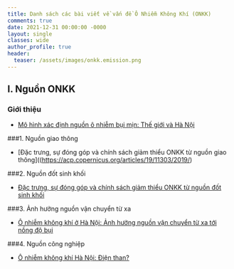 ```yaml
---
title: Danh sách các bài viết về vấn đề Ô Nhiễm Không Khí (ONKK)
comments: true
date: 2021-12-31 00:00:00 -0000
layout: single
classes: wide
author_profile: true
header:
  teaser: /assets/images/onkk.emission.png
---
```


## I. Nguồn ONKK

### Giới thiệu
- [Mô hình xác định nguồn ô nhiễm bụi mịn: Thế giới và Hà Nội](https://tuanvvu.github.io/onkk/2020-12-13-onkk-sa/)

###1. Nguồn giao thông
- [Đặc trưng, sự đóng góp và chính sách giảm thiểu ONKK từ nguồn giao thông]((https://acp.copernicus.org/articles/19/11303/2019/)

###2. Nguồn đốt sinh khối
- [Đặc trưng, sự đóng góp và chính sách giảm thiểu ONKK từ nguồn đốt sinh khối](https://tuanvvu.github.io/onkk/2021-01-30-onkk-nguon-biomass/)

###3. Ảnh hưởng nguồn vận chuyển từ xa
- [Ô nhiễm không khí ở Hà Nội: Ảnh hưởng nguồn vận chuyển từ xa tới nồng độ bụi](https://tuanvvu.github.io/onkk/2021-02-27-onkk-nguon-long-range/)

###4. Nguồn công nghiệp
- [Ô nhiễm không khí Hà Nội: Điện than?](https://tuanvvu.github.io/onkk/2021-02-20-onkk-nguon-coal_plant/)
